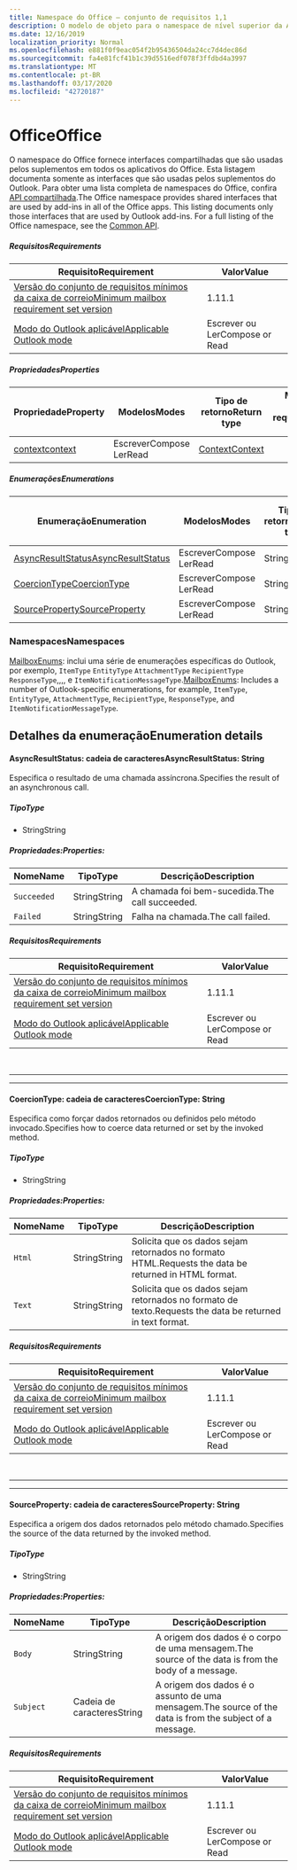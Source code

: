 ```yaml
---
title: Namespace do Office – conjunto de requisitos 1,1
description: O modelo de objeto para o namespace de nível superior da API de suplementos do Outlook (versão da API de caixa de correio 1,1).
ms.date: 12/16/2019
localization_priority: Normal
ms.openlocfilehash: e881f0f9eac054f2b95436504da24cc7d4dec86d
ms.sourcegitcommit: fa4e81fcf41b1c39d5516edf078f3ffdbd4a3997
ms.translationtype: MT
ms.contentlocale: pt-BR
ms.lasthandoff: 03/17/2020
ms.locfileid: "42720187"
---
```

# <a name="office"></a><span data-ttu-id="5dae5-103">Office</span><span class="sxs-lookup"><span data-stu-id="5dae5-103">Office</span></span>

<span data-ttu-id="5dae5-p101">O namespace do Office fornece interfaces compartilhadas que são usadas pelos suplementos em todos os aplicativos do Office. Esta listagem documenta somente as interfaces que são usadas pelos suplementos do Outlook. Para obter uma lista completa de namespaces do Office, confira [API compartilhada](/javascript/api/office).</span><span class="sxs-lookup"><span data-stu-id="5dae5-p101">The Office namespace provides shared interfaces that are used by add-ins in all of the Office apps. This listing documents only those interfaces that are used by Outlook add-ins. For a full listing of the Office namespace, see the [Common API](/javascript/api/office).</span></span>

##### <a name="requirements"></a><span data-ttu-id="5dae5-106">Requisitos</span><span class="sxs-lookup"><span data-stu-id="5dae5-106">Requirements</span></span>

|<span data-ttu-id="5dae5-107">Requisito</span><span class="sxs-lookup"><span data-stu-id="5dae5-107">Requirement</span></span>| <span data-ttu-id="5dae5-108">Valor</span><span class="sxs-lookup"><span data-stu-id="5dae5-108">Value</span></span>|
|---|---|
|[<span data-ttu-id="5dae5-109">Versão do conjunto de requisitos mínimos da caixa de correio</span><span class="sxs-lookup"><span data-stu-id="5dae5-109">Minimum mailbox requirement set version</span></span>](../../requirement-sets/outlook-api-requirement-sets.md)| <span data-ttu-id="5dae5-110">1.1</span><span class="sxs-lookup"><span data-stu-id="5dae5-110">1.1</span></span>|
|[<span data-ttu-id="5dae5-111">Modo do Outlook aplicável</span><span class="sxs-lookup"><span data-stu-id="5dae5-111">Applicable Outlook mode</span></span>](../../../outlook/outlook-add-ins-overview.md#extension-points)| <span data-ttu-id="5dae5-112">Escrever ou Ler</span><span class="sxs-lookup"><span data-stu-id="5dae5-112">Compose or Read</span></span>|

##### <a name="properties"></a><span data-ttu-id="5dae5-113">Propriedades</span><span class="sxs-lookup"><span data-stu-id="5dae5-113">Properties</span></span>

| <span data-ttu-id="5dae5-114">Propriedade</span><span class="sxs-lookup"><span data-stu-id="5dae5-114">Property</span></span> | <span data-ttu-id="5dae5-115">Modelos</span><span class="sxs-lookup"><span data-stu-id="5dae5-115">Modes</span></span> | <span data-ttu-id="5dae5-116">Tipo de retorno</span><span class="sxs-lookup"><span data-stu-id="5dae5-116">Return type</span></span> | <span data-ttu-id="5dae5-117">Mínimo</span><span class="sxs-lookup"><span data-stu-id="5dae5-117">Minimum</span></span><br><span data-ttu-id="5dae5-118">conjunto de requisitos</span><span class="sxs-lookup"><span data-stu-id="5dae5-118">requirement set</span></span> |
|---|---|---|:---:|
| [<span data-ttu-id="5dae5-119">context</span><span class="sxs-lookup"><span data-stu-id="5dae5-119">context</span></span>](office.context.md) | <span data-ttu-id="5dae5-120">Escrever</span><span class="sxs-lookup"><span data-stu-id="5dae5-120">Compose</span></span><br><span data-ttu-id="5dae5-121">Ler</span><span class="sxs-lookup"><span data-stu-id="5dae5-121">Read</span></span> | [<span data-ttu-id="5dae5-122">Context</span><span class="sxs-lookup"><span data-stu-id="5dae5-122">Context</span></span>](/javascript/api/office/office.context?view=outlook-js-1.1) | [<span data-ttu-id="5dae5-123">1.1</span><span class="sxs-lookup"><span data-stu-id="5dae5-123">1.1</span></span>](../requirement-set-1.1/outlook-requirement-set-1.1.md) |

##### <a name="enumerations"></a><span data-ttu-id="5dae5-124">Enumerações</span><span class="sxs-lookup"><span data-stu-id="5dae5-124">Enumerations</span></span>

| <span data-ttu-id="5dae5-125">Enumeração</span><span class="sxs-lookup"><span data-stu-id="5dae5-125">Enumeration</span></span> | <span data-ttu-id="5dae5-126">Modelos</span><span class="sxs-lookup"><span data-stu-id="5dae5-126">Modes</span></span> | <span data-ttu-id="5dae5-127">Tipo de retorno</span><span class="sxs-lookup"><span data-stu-id="5dae5-127">Return type</span></span> | <span data-ttu-id="5dae5-128">Mínimo</span><span class="sxs-lookup"><span data-stu-id="5dae5-128">Minimum</span></span><br><span data-ttu-id="5dae5-129">conjunto de requisitos</span><span class="sxs-lookup"><span data-stu-id="5dae5-129">requirement set</span></span> |
|---|---|---|:---:|
| [<span data-ttu-id="5dae5-130">AsyncResultStatus</span><span class="sxs-lookup"><span data-stu-id="5dae5-130">AsyncResultStatus</span></span>](#asyncresultstatus-string) | <span data-ttu-id="5dae5-131">Escrever</span><span class="sxs-lookup"><span data-stu-id="5dae5-131">Compose</span></span><br><span data-ttu-id="5dae5-132">Ler</span><span class="sxs-lookup"><span data-stu-id="5dae5-132">Read</span></span> | <span data-ttu-id="5dae5-133">String</span><span class="sxs-lookup"><span data-stu-id="5dae5-133">String</span></span> | [<span data-ttu-id="5dae5-134">1.1</span><span class="sxs-lookup"><span data-stu-id="5dae5-134">1.1</span></span>](../requirement-set-1.1/outlook-requirement-set-1.1.md) |
| [<span data-ttu-id="5dae5-135">CoercionType</span><span class="sxs-lookup"><span data-stu-id="5dae5-135">CoercionType</span></span>](#coerciontype-string) | <span data-ttu-id="5dae5-136">Escrever</span><span class="sxs-lookup"><span data-stu-id="5dae5-136">Compose</span></span><br><span data-ttu-id="5dae5-137">Ler</span><span class="sxs-lookup"><span data-stu-id="5dae5-137">Read</span></span> | <span data-ttu-id="5dae5-138">String</span><span class="sxs-lookup"><span data-stu-id="5dae5-138">String</span></span> | [<span data-ttu-id="5dae5-139">1.1</span><span class="sxs-lookup"><span data-stu-id="5dae5-139">1.1</span></span>](../requirement-set-1.1/outlook-requirement-set-1.1.md) |
| [<span data-ttu-id="5dae5-140">SourceProperty</span><span class="sxs-lookup"><span data-stu-id="5dae5-140">SourceProperty</span></span>](#sourceproperty-string) | <span data-ttu-id="5dae5-141">Escrever</span><span class="sxs-lookup"><span data-stu-id="5dae5-141">Compose</span></span><br><span data-ttu-id="5dae5-142">Ler</span><span class="sxs-lookup"><span data-stu-id="5dae5-142">Read</span></span> | <span data-ttu-id="5dae5-143">String</span><span class="sxs-lookup"><span data-stu-id="5dae5-143">String</span></span> | [<span data-ttu-id="5dae5-144">1.1</span><span class="sxs-lookup"><span data-stu-id="5dae5-144">1.1</span></span>](../requirement-set-1.1/outlook-requirement-set-1.1.md) |

### <a name="namespaces"></a><span data-ttu-id="5dae5-145">Namespaces</span><span class="sxs-lookup"><span data-stu-id="5dae5-145">Namespaces</span></span>

<span data-ttu-id="5dae5-146">[MailboxEnums](/javascript/api/outlook/office.mailboxenums.attachmentcontentformat?view=outlook-js-1.1): inclui uma série de enumerações específicas do Outlook, por exemplo, `ItemType` `EntityType` `AttachmentType` `RecipientType` `ResponseType`,,,, e `ItemNotificationMessageType`.</span><span class="sxs-lookup"><span data-stu-id="5dae5-146">[MailboxEnums](/javascript/api/outlook/office.mailboxenums.attachmentcontentformat?view=outlook-js-1.1): Includes a number of Outlook-specific enumerations, for example, `ItemType`, `EntityType`, `AttachmentType`, `RecipientType`, `ResponseType`, and `ItemNotificationMessageType`.</span></span>

## <a name="enumeration-details"></a><span data-ttu-id="5dae5-147">Detalhes da enumeração</span><span class="sxs-lookup"><span data-stu-id="5dae5-147">Enumeration details</span></span>

#### <a name="asyncresultstatus-string"></a><span data-ttu-id="5dae5-148">AsyncResultStatus: cadeia de caracteres</span><span class="sxs-lookup"><span data-stu-id="5dae5-148">AsyncResultStatus: String</span></span>

<span data-ttu-id="5dae5-149">Especifica o resultado de uma chamada assíncrona.</span><span class="sxs-lookup"><span data-stu-id="5dae5-149">Specifies the result of an asynchronous call.</span></span>

##### <a name="type"></a><span data-ttu-id="5dae5-150">Tipo</span><span class="sxs-lookup"><span data-stu-id="5dae5-150">Type</span></span>

*   <span data-ttu-id="5dae5-151">String</span><span class="sxs-lookup"><span data-stu-id="5dae5-151">String</span></span>

##### <a name="properties"></a><span data-ttu-id="5dae5-152">Propriedades:</span><span class="sxs-lookup"><span data-stu-id="5dae5-152">Properties:</span></span>

|<span data-ttu-id="5dae5-153">Nome</span><span class="sxs-lookup"><span data-stu-id="5dae5-153">Name</span></span>| <span data-ttu-id="5dae5-154">Tipo</span><span class="sxs-lookup"><span data-stu-id="5dae5-154">Type</span></span>| <span data-ttu-id="5dae5-155">Descrição</span><span class="sxs-lookup"><span data-stu-id="5dae5-155">Description</span></span>|
|---|---|---|
|`Succeeded`| <span data-ttu-id="5dae5-156">String</span><span class="sxs-lookup"><span data-stu-id="5dae5-156">String</span></span>|<span data-ttu-id="5dae5-157">A chamada foi bem-sucedida.</span><span class="sxs-lookup"><span data-stu-id="5dae5-157">The call succeeded.</span></span>|
|`Failed`| <span data-ttu-id="5dae5-158">String</span><span class="sxs-lookup"><span data-stu-id="5dae5-158">String</span></span>|<span data-ttu-id="5dae5-159">Falha na chamada.</span><span class="sxs-lookup"><span data-stu-id="5dae5-159">The call failed.</span></span>|

##### <a name="requirements"></a><span data-ttu-id="5dae5-160">Requisitos</span><span class="sxs-lookup"><span data-stu-id="5dae5-160">Requirements</span></span>

|<span data-ttu-id="5dae5-161">Requisito</span><span class="sxs-lookup"><span data-stu-id="5dae5-161">Requirement</span></span>| <span data-ttu-id="5dae5-162">Valor</span><span class="sxs-lookup"><span data-stu-id="5dae5-162">Value</span></span>|
|---|---|
|[<span data-ttu-id="5dae5-163">Versão do conjunto de requisitos mínimos da caixa de correio</span><span class="sxs-lookup"><span data-stu-id="5dae5-163">Minimum mailbox requirement set version</span></span>](../../requirement-sets/outlook-api-requirement-sets.md)| <span data-ttu-id="5dae5-164">1.1</span><span class="sxs-lookup"><span data-stu-id="5dae5-164">1.1</span></span>|
|[<span data-ttu-id="5dae5-165">Modo do Outlook aplicável</span><span class="sxs-lookup"><span data-stu-id="5dae5-165">Applicable Outlook mode</span></span>](../../../outlook/outlook-add-ins-overview.md#extension-points)| <span data-ttu-id="5dae5-166">Escrever ou Ler</span><span class="sxs-lookup"><span data-stu-id="5dae5-166">Compose or Read</span></span>|

<br>

---
---

#### <a name="coerciontype-string"></a><span data-ttu-id="5dae5-167">CoercionType: cadeia de caracteres</span><span class="sxs-lookup"><span data-stu-id="5dae5-167">CoercionType: String</span></span>

<span data-ttu-id="5dae5-168">Especifica como forçar dados retornados ou definidos pelo método invocado.</span><span class="sxs-lookup"><span data-stu-id="5dae5-168">Specifies how to coerce data returned or set by the invoked method.</span></span>

##### <a name="type"></a><span data-ttu-id="5dae5-169">Tipo</span><span class="sxs-lookup"><span data-stu-id="5dae5-169">Type</span></span>

*   <span data-ttu-id="5dae5-170">String</span><span class="sxs-lookup"><span data-stu-id="5dae5-170">String</span></span>

##### <a name="properties"></a><span data-ttu-id="5dae5-171">Propriedades:</span><span class="sxs-lookup"><span data-stu-id="5dae5-171">Properties:</span></span>

|<span data-ttu-id="5dae5-172">Nome</span><span class="sxs-lookup"><span data-stu-id="5dae5-172">Name</span></span>| <span data-ttu-id="5dae5-173">Tipo</span><span class="sxs-lookup"><span data-stu-id="5dae5-173">Type</span></span>| <span data-ttu-id="5dae5-174">Descrição</span><span class="sxs-lookup"><span data-stu-id="5dae5-174">Description</span></span>|
|---|---|---|
|`Html`| <span data-ttu-id="5dae5-175">String</span><span class="sxs-lookup"><span data-stu-id="5dae5-175">String</span></span>|<span data-ttu-id="5dae5-176">Solicita que os dados sejam retornados no formato HTML.</span><span class="sxs-lookup"><span data-stu-id="5dae5-176">Requests the data be returned in HTML format.</span></span>|
|`Text`| <span data-ttu-id="5dae5-177">String</span><span class="sxs-lookup"><span data-stu-id="5dae5-177">String</span></span>|<span data-ttu-id="5dae5-178">Solicita que os dados sejam retornados no formato de texto.</span><span class="sxs-lookup"><span data-stu-id="5dae5-178">Requests the data be returned in text format.</span></span>|

##### <a name="requirements"></a><span data-ttu-id="5dae5-179">Requisitos</span><span class="sxs-lookup"><span data-stu-id="5dae5-179">Requirements</span></span>

|<span data-ttu-id="5dae5-180">Requisito</span><span class="sxs-lookup"><span data-stu-id="5dae5-180">Requirement</span></span>| <span data-ttu-id="5dae5-181">Valor</span><span class="sxs-lookup"><span data-stu-id="5dae5-181">Value</span></span>|
|---|---|
|[<span data-ttu-id="5dae5-182">Versão do conjunto de requisitos mínimos da caixa de correio</span><span class="sxs-lookup"><span data-stu-id="5dae5-182">Minimum mailbox requirement set version</span></span>](../../requirement-sets/outlook-api-requirement-sets.md)| <span data-ttu-id="5dae5-183">1.1</span><span class="sxs-lookup"><span data-stu-id="5dae5-183">1.1</span></span>|
|[<span data-ttu-id="5dae5-184">Modo do Outlook aplicável</span><span class="sxs-lookup"><span data-stu-id="5dae5-184">Applicable Outlook mode</span></span>](../../../outlook/outlook-add-ins-overview.md#extension-points)| <span data-ttu-id="5dae5-185">Escrever ou Ler</span><span class="sxs-lookup"><span data-stu-id="5dae5-185">Compose or Read</span></span>|

<br>

---
---

#### <a name="sourceproperty-string"></a><span data-ttu-id="5dae5-186">SourceProperty: cadeia de caracteres</span><span class="sxs-lookup"><span data-stu-id="5dae5-186">SourceProperty: String</span></span>

<span data-ttu-id="5dae5-187">Especifica a origem dos dados retornados pelo método chamado.</span><span class="sxs-lookup"><span data-stu-id="5dae5-187">Specifies the source of the data returned by the invoked method.</span></span>

##### <a name="type"></a><span data-ttu-id="5dae5-188">Tipo</span><span class="sxs-lookup"><span data-stu-id="5dae5-188">Type</span></span>

*   <span data-ttu-id="5dae5-189">String</span><span class="sxs-lookup"><span data-stu-id="5dae5-189">String</span></span>

##### <a name="properties"></a><span data-ttu-id="5dae5-190">Propriedades:</span><span class="sxs-lookup"><span data-stu-id="5dae5-190">Properties:</span></span>

|<span data-ttu-id="5dae5-191">Nome</span><span class="sxs-lookup"><span data-stu-id="5dae5-191">Name</span></span>| <span data-ttu-id="5dae5-192">Tipo</span><span class="sxs-lookup"><span data-stu-id="5dae5-192">Type</span></span>| <span data-ttu-id="5dae5-193">Descrição</span><span class="sxs-lookup"><span data-stu-id="5dae5-193">Description</span></span>|
|---|---|---|
|`Body`| <span data-ttu-id="5dae5-194">String</span><span class="sxs-lookup"><span data-stu-id="5dae5-194">String</span></span>|<span data-ttu-id="5dae5-195">A origem dos dados é o corpo de uma mensagem.</span><span class="sxs-lookup"><span data-stu-id="5dae5-195">The source of the data is from the body of a message.</span></span>|
|`Subject`| <span data-ttu-id="5dae5-196">Cadeia de caracteres</span><span class="sxs-lookup"><span data-stu-id="5dae5-196">String</span></span>|<span data-ttu-id="5dae5-197">A origem dos dados é o assunto de uma mensagem.</span><span class="sxs-lookup"><span data-stu-id="5dae5-197">The source of the data is from the subject of a message.</span></span>|

##### <a name="requirements"></a><span data-ttu-id="5dae5-198">Requisitos</span><span class="sxs-lookup"><span data-stu-id="5dae5-198">Requirements</span></span>

|<span data-ttu-id="5dae5-199">Requisito</span><span class="sxs-lookup"><span data-stu-id="5dae5-199">Requirement</span></span>| <span data-ttu-id="5dae5-200">Valor</span><span class="sxs-lookup"><span data-stu-id="5dae5-200">Value</span></span>|
|---|---|
|[<span data-ttu-id="5dae5-201">Versão do conjunto de requisitos mínimos da caixa de correio</span><span class="sxs-lookup"><span data-stu-id="5dae5-201">Minimum mailbox requirement set version</span></span>](../../requirement-sets/outlook-api-requirement-sets.md)| <span data-ttu-id="5dae5-202">1.1</span><span class="sxs-lookup"><span data-stu-id="5dae5-202">1.1</span></span>|
|[<span data-ttu-id="5dae5-203">Modo do Outlook aplicável</span><span class="sxs-lookup"><span data-stu-id="5dae5-203">Applicable Outlook mode</span></span>](../../../outlook/outlook-add-ins-overview.md#extension-points)| <span data-ttu-id="5dae5-204">Escrever ou Ler</span><span class="sxs-lookup"><span data-stu-id="5dae5-204">Compose or Read</span></span>|